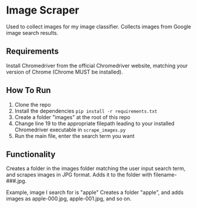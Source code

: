 # Image Scraper

Used to collect images for my image classifier. Collects images from Google image search results.

## Requirements

Install Chromedriver from the official Chromedriver website, matching your version of Chrome (Chrome MUST be installed).

## How To Run

1. Clone the repo
2. Install the dependencies `pip install -r requirements.txt`
3. Create a folder "images" at the root of this repo
4. Change line 19 to the appropriate filepath leading to your installed Chromedriver executable in `scrape_images.py`
5. Run the main file, enter the search term you want

## Functionality

Creates a folder in the images folder matching the user input search term, and scrapes images in JPG format. Adds it to the folder with filename-###.jpg.

Example, image I search for is "apple"
Creates a folder "apple", and adds images as apple-000.jpg, apple-001.jpg, and so on.